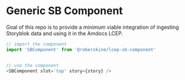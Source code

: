 # Generic SB Component

Goal of this repo is to provide a minimum viable integration of ingesting Storyblok data and using it in the Amdocs LCEP.

```ts
// import the component
import 'SBComponent' from '@roberskine/lcep-sb-component'


// use the component
<SBComponent slot='top' story={story} />
```